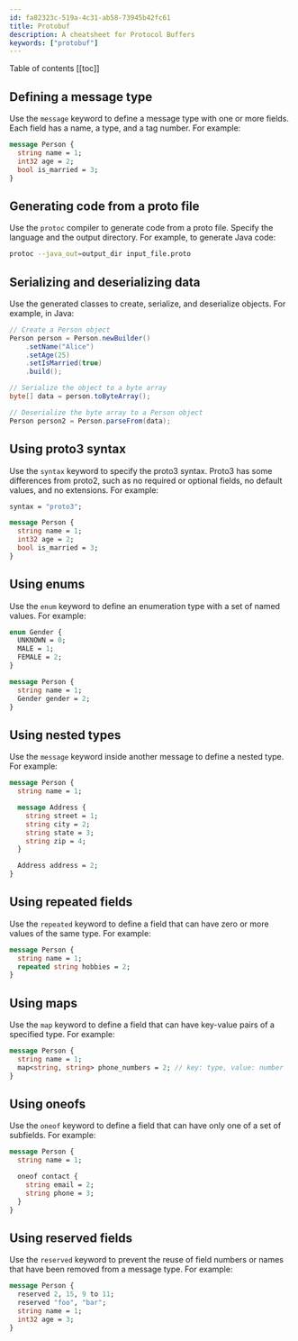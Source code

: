 ```yaml
---
id: fa82323c-519a-4c31-ab58-73945b42fc61
title: Protobuf
description: A cheatsheet for Protocol Buffers
keywords: ["protobuf"]
---
```


Table of contents
[[toc]]

## Defining a message type

Use the `message` keyword to define a message type with one or more fields. Each field has a name, a type, and a tag number. For example:

```protobuf
message Person {
  string name = 1;
  int32 age = 2;
  bool is_married = 3;
}
```

## Generating code from a proto file

Use the `protoc` compiler to generate code from a proto file. Specify the language and the output directory. For example, to generate Java code:

```bash
protoc --java_out=output_dir input_file.proto
```

## Serializing and deserializing data

Use the generated classes to create, serialize, and deserialize objects. For example, in Java:

```java
// Create a Person object
Person person = Person.newBuilder()
    .setName("Alice")
    .setAge(25)
    .setIsMarried(true)
    .build();

// Serialize the object to a byte array
byte[] data = person.toByteArray();

// Deserialize the byte array to a Person object
Person person2 = Person.parseFrom(data);
```

## Using proto3 syntax

Use the `syntax` keyword to specify the proto3 syntax. Proto3 has some differences from proto2, such as no required or optional fields, no default values, and no extensions. For example:

```protobuf
syntax = "proto3";

message Person {
  string name = 1;
  int32 age = 2;
  bool is_married = 3;
}
```

## Using enums

Use the `enum` keyword to define an enumeration type with a set of named values. For example:

```protobuf
enum Gender {
  UNKNOWN = 0;
  MALE = 1;
  FEMALE = 2;
}

message Person {
  string name = 1;
  Gender gender = 2;
}
```

## Using nested types

Use the `message` keyword inside another message to define a nested type. For example:

```protobuf
message Person {
  string name = 1;

  message Address {
    string street = 1;
    string city = 2;
    string state = 3;
    string zip = 4;
  }

  Address address = 2;
}
```

## Using repeated fields

Use the `repeated` keyword to define a field that can have zero or more values of the same type. For example:

```protobuf
message Person {
  string name = 1;
  repeated string hobbies = 2;
}
```

## Using maps

Use the `map` keyword to define a field that can have key-value pairs of a specified type. For example:

```protobuf
message Person {
  string name = 1;
  map<string, string> phone_numbers = 2; // key: type, value: number
}
```

## Using oneofs

Use the `oneof` keyword to define a field that can have only one of a set of subfields. For example:

```protobuf
message Person {
  string name = 1;

  oneof contact {
    string email = 2;
    string phone = 3;
  }
}
```

## Using reserved fields

Use the `reserved` keyword to prevent the reuse of field numbers or names that have been removed from a message type. For example:

```protobuf
message Person {
  reserved 2, 15, 9 to 11;
  reserved "foo", "bar";
  string name = 1;
  int32 age = 3;
}
```
